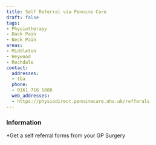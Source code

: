 ```yaml
---
title: Self Referral via Pennine Care
draft: false
tags:
- Physiotherapy
- Back Pain
- Neck Pain
areas:
- Middleton
- Heywood
- Rochdale
contact:
  addresses:
  - tba
  phone:
  - 0161 716 5888
  web_addresses:
  - https://physiodirect.penninecare.nhs.uk/refferals
---
```


### Information
*Get a self referral forms from your GP Surgery